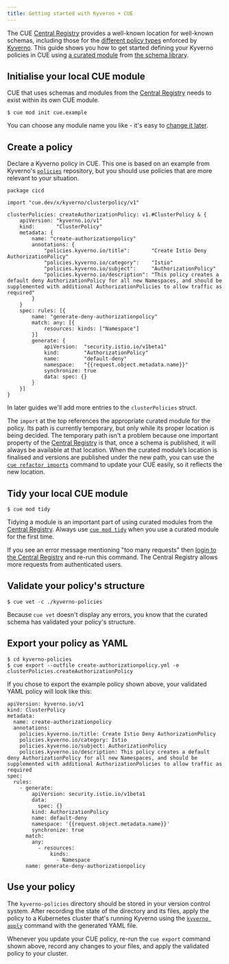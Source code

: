 ```yaml
---
title: Getting started with Kyverno + CUE
---
```


The CUE
[Central Registry](https://registry.cue.works/)
provides a well-known location for well-known schemas, including those for the
[different policy types](https://kyverno.io/policies) enforced by
[Kyverno](https://kyverno.io/).
This guide shows you how to get started defining your Kyverno policies in CUE using
[a curated module](/getting-started/kyverno/)
from
[the schema library](/getting-started/schema-library/).

<!--more-->

## Initialise your local CUE module

CUE that uses schemas and modules from the
[Central Registry](https://registry.cue.works)
needs to exist within its own CUE module.
``` { .shell-session title="TERMINAL" data-copy="cue mod init cue.example" }
$ cue mod init cue.example
```

You can choose any module name you like - it's easy to
[change it later](https://cuelang.org/docs/reference/command/cue-help-mod-rename/).

## Create a policy

Declare a Kyverno policy in CUE. This one is based on an example from Kyverno's
[`policies`](https://github.com/kyverno/policies/blob/main/istio/create-authorizationpolicy/create-authorizationpolicy.yaml)
repository, but you should use policies that are more relevant to your
situation.

``` { .cue title="kyverno-policies/create-authorizationpolicy.cue" }
package cicd

import "cue.dev/x/kyverno/clusterpolicy/v1"

clusterPolicies: createAuthorizationPolicy: v1.#ClusterPolicy & {
	apiVersion: "kyverno.io/v1"
	kind:       "ClusterPolicy"
	metadata: {
		name: "create-authorizationpolicy"
		annotations: {
			"policies.kyverno.io/title":       "Create Istio Deny AuthorizationPolicy"
			"policies.kyverno.io/category":    "Istio"
			"policies.kyverno.io/subject":     "AuthorizationPolicy"
			"policies.kyverno.io/description": "This policy creates a default deny AuthorizationPolicy for all new Namespaces, and should be supplemented with additional AuthorizationPolicies to allow traffic as required"
		}
	}
	spec: rules: [{
		name: "generate-deny-authorizationpolicy"
		match: any: [{
			resources: kinds: ["Namespace"]
		}]
		generate: {
			apiVersion:  "security.istio.io/v1beta1"
			kind:        "AuthorizationPolicy"
			name:        "default-deny"
			namespace:   "{{request.object.metadata.name}}"
			synchronize: true
			data: spec: {}
		}
	}]
}
```

In later guides we'll add more entries to the `clusterPolicies` struct.

The `import` at the top references the appropriate curated module for the policy.
Its path is currently temporary, but only while its proper location is being decided.
The temporary path isn't a problem because one important property of the
[Central Registry](https://registry.cue.works)
is that, once a schema is published, it will always be
available at that location.
When the curated module’s location is finalised and versions are published
under the new path, you can use the
[`cue refactor imports`](https://cuelang.org/docs/reference/command/cue-help-refactor-imports/)
command to update your CUE easily, so it reflects the new location.

## Tidy your local CUE module

``` { .shell-session title="TERMINAL" data-copy="cue mod tidy" }
$ cue mod tidy
```
Tidying a module is an important part of using curated modules from the
[Central Registry](https://registry.cue.works).
Always use
[`cue mod tidy`](https://cuelang.org/docs/reference/command/cue-help-mod-tidy/)
when you use a curated module for the first time.

If you see an error message mentioning "too many requests" then
[login to the Central Registry](../login-central-registry.md)
and re-run this command.
The Central Registry allows more requests from authenticated users.

## Validate your policy's structure

``` { .shell-session title="TERMINAL" data-copy="cue vet -c ./kyverno-policies" }
$ cue vet -c ./kyverno-policies
```

Because `cue vet` doesn't display any errors,
you know that the curated schema has validated your policy's structure.

## Export your policy as YAML

``` { .shell-session title="TERMINAL" data-copy="cd kyverno-policies&#10;cue export --outfile create-authorizationpolicy.yml -e clusterPolicies.createAuthorizationPolicy" }
$ cd kyverno-policies
$ cue export --outfile create-authorizationpolicy.yml -e clusterPolicies.createAuthorizationPolicy
```

If you chose to export the example policy shown above,
your validated YAML policy will look like this:

``` { .yaml title="kyverno-policies/create-authorizationpolicy.yml" }
apiVersion: kyverno.io/v1
kind: ClusterPolicy
metadata:
  name: create-authorizationpolicy
  annotations:
    policies.kyverno.io/title: Create Istio Deny AuthorizationPolicy
    policies.kyverno.io/category: Istio
    policies.kyverno.io/subject: AuthorizationPolicy
    policies.kyverno.io/description: This policy creates a default deny AuthorizationPolicy for all new Namespaces, and should be supplemented with additional AuthorizationPolicies to allow traffic as required
spec:
  rules:
    - generate:
        apiVersion: security.istio.io/v1beta1
        data:
          spec: {}
        kind: AuthorizationPolicy
        name: default-deny
        namespace: '{{request.object.metadata.name}}'
        synchronize: true
      match:
        any:
          - resources:
              kinds:
                - Namespace
      name: generate-deny-authorizationpolicy
```

## Use your policy

The `kyverno-policies` directory should be stored in your version control
system. After recording the state of the directory and its files,
apply the policy to a Kubernetes cluster that's running Kyverno using the
[`kyverno apply`](https://kyverno.io/docs/kyverno-cli/usage/apply/)
command with the generated YAML file.

Whenever you update your CUE policy, re-run the `cue export` command shown
above, record any changes to your files, and apply the validated policy to your
cluster.
